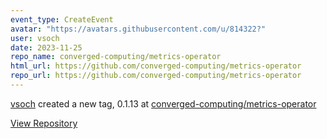 ```yaml
---
event_type: CreateEvent
avatar: "https://avatars.githubusercontent.com/u/814322?"
user: vsoch
date: 2023-11-25
repo_name: converged-computing/metrics-operator
html_url: https://github.com/converged-computing/metrics-operator
repo_url: https://github.com/converged-computing/metrics-operator
---
```


<a href='https://github.com/vsoch' target='_blank'>vsoch</a> created a new tag, 0.1.13 at <a href='https://github.com/converged-computing/metrics-operator' target='_blank'>converged-computing/metrics-operator</a>

<a href='https://github.com/converged-computing/metrics-operator' target='_blank'>View Repository</a>